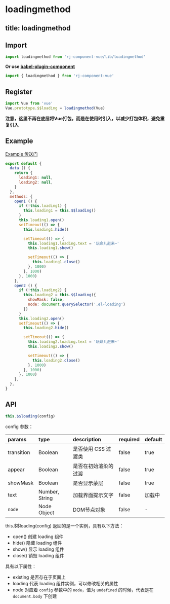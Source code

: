# loadingmethod

title: loadingmethod
---

## Import

``` js
import loadingmethod from 'rj-component-vue/lib/loadingmethod'
```

**Or use [babel-plugin-component](https://www.npmjs.com/package/babel-plugin-component)**

``` js
import { loadingmethod } from 'rj-component-vue'
```

## Register

``` js
import Vue from 'vue'
Vue.prototype.$$loading = loadingmethod(Vue)
```

**注意，这里不再在底层将Vue打包，而是在使用时引入，以减少打包体积，避免重复引入**

## Example

[Example 传送门](//zhouyu1993.github.io/rjcv/#/loadingmethod)

``` js
export default {
  data () {
    return {
      loading1: null,
      loading2: null,
    }
  },
  methods: {
    open1 () {
      if (!this.loading1) {
        this.loading1 = this.$$loading()
      }
      this.loading1.open()
      setTimeout(() => {
        this.loading1.hide()

        setTimeout(() => {
          this.loading1.loading.text = '玩命儿赶来~'
          this.loading1.show()

          setTimeout(() => {
            this.loading1.close()
          }, 1000)
        }, 1000)
      }, 1000)
    },
    open2 () {
      if (!this.loading2) {
        this.loading2 = this.$$loading({
          showMask: false,
          node: document.querySelector('.el-loading')
        })
      }
      this.loading2.open()
      setTimeout(() => {
        this.loading2.hide()

        setTimeout(() => {
          this.loading2.loading.text = '玩命儿赶来~'
          this.loading2.show()

          setTimeout(() => {
            this.loading2.close()
          }, 1000)
        }, 1000)
      }, 1000)
    },
  },
}
```

## API

``` js
this.$$loading(config)
```

config 参数：

| params | type | description | required | default |
|:---|:---|:---|:---|:---|
| transition | Boolean | 是否使用 CSS 过渡类 | false | true |
| appear | Boolean | 是否在初始渲染的过渡 | false | true |
| showMask | Boolean | 是否显示蒙层 | false | true |
| text | Number, String | 加载界面提示文字 | false | 加载中 |
| `node` | Node Object | DOM节点对象 | false | - |

this.$$loading(config) 返回的是一个实例，具有以下方法：

* open() 创建 loading 组件
* hide() 隐藏 loading 组件
* show() 显示 loading 组件
* close() 销毁 loading 组件

具有以下属性：

* existing 是否存在于页面上
* loading 代表 loading 组件实例，可以修改相关的属性
* node 对应着 `config` 参数中的 `node`，值为 `undefined` 的时候，代表是在 `document.body` 下创建
